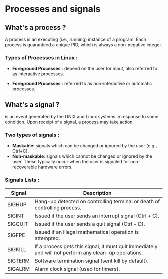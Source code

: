 # Processes and signals

## What's a process ?

A process is an executing (i.e., running) instance of a program. Each process is guaranteed a unique PID, which is always a non-negative integer.

### Types of Processes in Linux :

- **Foreground Processes** :
depend on the user for input, also referred to as interactive processes.

- **Foreground Processes** :
referred to as non-interactive or automatic processes.

## What's a signal ?

is an event generated by the UNIX and Linux systems in response to some condition. Upon receipt of a signal, a process may take action.

### Two types of signals :

- **Maskable**: signals which can be changed or ignored by the user (e.g., Ctrl+C).
- **Non-maskable**: signals which cannot be changed or ignored by the user. These typically occur when the user is signaled for non-recoverable hardware errors.

### Signals Lists :

| **Signal** | **Description** |
|------------|-----------------|
| SIGHUP     | Hang-up detected on controlling terminal or death of controlling process. |
| SIGINT     | Issued if the user sends an interrupt signal (Ctrl + C). |
| SIGQUIT    | Issued if the user sends a quit signal (Ctrl + D). |
| SIGFPE     | Issued if an illegal mathematical operation is attempted. |
| SIGKILL    | If a process gets this signal, it must quit immediately and will not perform any clean-up operations. |
| SIGTERM    | Software termination signal (sent kill by default). |
| SIGALRM    | Alarm clock signal (used for timers). |
